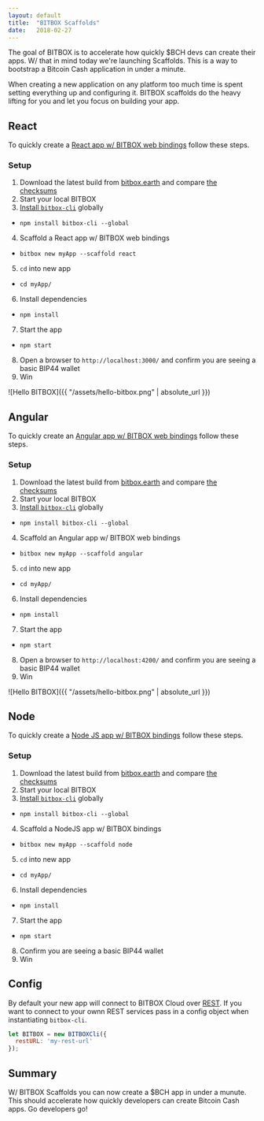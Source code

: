```yaml
---
layout: default
title:  "BITBOX Scaffolds"
date:   2018-02-27
---
```


The goal of BITBOX is to accelerate how quickly $BCH devs can create their apps. W/ that in mind today we're launching Scaffolds. This is a way to bootstrap a Bitcoin Cash application in under a minute.

When creating a new application on any platform too much time is spent setting everything up and configuring it. BITBOX scaffolds do the heavy lifting for you and let you focus on building your app.

## React

To quickly create a [React app w/ BITBOX web bindings](https://github.com/bigearth/bitbox-scaffold-react) follow these steps.

### Setup

1. Download the latest build from [bitbox.earth](https://www.bitbox.earth/) and compare [the checksums](https://github.com/bigearth/keys-n-hashes)
2. Start your local BITBOX
3. [Install `bitbox-cli`](https://www.npmjs.com/package/bitbox-cli) globally
  * `npm install bitbox-cli --global`
4. Scaffold a React app w/ BITBOX web bindings
  * `bitbox new myApp --scaffold react`
5. `cd` into new app
  * `cd myApp/`
6. Install dependencies
  * `npm install`
7. Start the app
  * `npm start`
8. Open a browser to `http://localhost:3000/` and confirm you are seeing a basic BIP44 wallet
9. Win

![Hello BITBOX]({{ "/assets/hello-bitbox.png" | absolute_url }})

## Angular

To quickly create an [Angular app w/ BITBOX web bindings](https://github.com/bigearth/bitbox-scaffold-angular) follow these steps.

### Setup

1. Download the latest build from [bitbox.earth](https://www.bitbox.earth/) and compare [the checksums](https://github.com/bigearth/keys-n-hashes)
2. Start your local BITBOX
3. [Install `bitbox-cli`](https://www.npmjs.com/package/bitbox-cli) globally
  * `npm install bitbox-cli --global`
4. Scaffold an Angular app w/ BITBOX web bindings
  * `bitbox new myApp --scaffold angular`
5. `cd` into new app
  * `cd myApp/`
6. Install dependencies
  * `npm install`
7. Start the app
  * `npm start`
8. Open a browser to `http://localhost:4200/` and confirm you are seeing a basic BIP44 wallet
9. Win

![Hello BITBOX]({{ "/assets/hello-bitbox.png" | absolute_url }})

## Node

To quickly create a [Node JS app w/ BITBOX bindings](https://github.com/bigearth/bitbox-scaffold-node) follow these steps.

### Setup

1. Download the latest build from [bitbox.earth](https://www.bitbox.earth/) and compare [the checksums](https://github.com/bigearth/keys-n-hashes)
2. Start your local BITBOX
3. [Install `bitbox-cli`](https://www.npmjs.com/package/bitbox-cli) globally
  * `npm install bitbox-cli --global`
4. Scaffold a NodeJS app w/ BITBOX bindings
  * `bitbox new myApp --scaffold node`
5. `cd` into new app
  * `cd myApp/`
6. Install dependencies
  * `npm install`
7. Start the app
  * `npm start`
8. Confirm you are seeing a basic BIP44 wallet
9. Win

## Config

By default your new app will connect to BITBOX Cloud over [REST](https://rest.bitbox.earth/). If you want to connect to your ownn REST services pass in a config object when instantiating `bitbox-cli`.

```js
let BITBOX = new BITBOXCli({
  restURL: 'my-rest-url'
});
```

## Summary

W/ BITBOX Scaffolds you can now create a $BCH app in under a munute. This should accelerate how quickly developers can create Bitcoin Cash apps. Go developers go!
